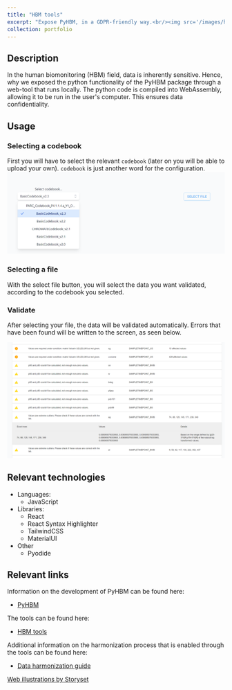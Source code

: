 ```yaml
---
title: "HBM tools"
excerpt: "Expose PyHBM, in a GDPR-friendly way.<br/><img src='/images/hbm-tools.png' width='500' height='500' style='max-width:500px; max-height:500px'>"
collection: portfolio
---
```


## Description

In the human biomonitoring (HBM) field, data is inherently sensitive. Hence, why we exposed the python functionality of the PyHBM package through a web-tool that runs locally. The python code is compiled into WebAssembly, allowing it to be run in the user's computer. This ensures data confidentiality.

## Usage

### Selecting a codebook

First you will have to select the relevant `codebook` (later on you will be able to upload your own). `codebook` is just another word for the configuration.
![select-codebook](/images/select-codebook.png)

### Selecting a file

With the select file button, you will select the data you want validated, according to the codebook you selected.

### Validate

After selecting your file, the data will be validated automatically. Errors that have been found will be written to the screen, as seen below.

![validation-output](/images/validation-output.png)

## Relevant technologies

- Languages: 
  - JavaScript
- Libraries:
  - React
  - React Syntax Highlighter
  - TailwindCSS
  - MaterialUI
- Other
  - Pyodide

## Relevant links

Information on the development of PyHBM can be found here:
- [PyHBM](https://rubenpeeters.github.io/portfolio/pyhbm/)

The tools can be found here:
- [HBM tools](https://tools.hbm.vito.be/)

Additional information on the harmonization process that is enabled through the tools can be found here:
- [Data harmonization guide](https://hbm.vito.be/tools/data-harmonization)


<a href="https://storyset.com/web">Web illustrations by Storyset</a>